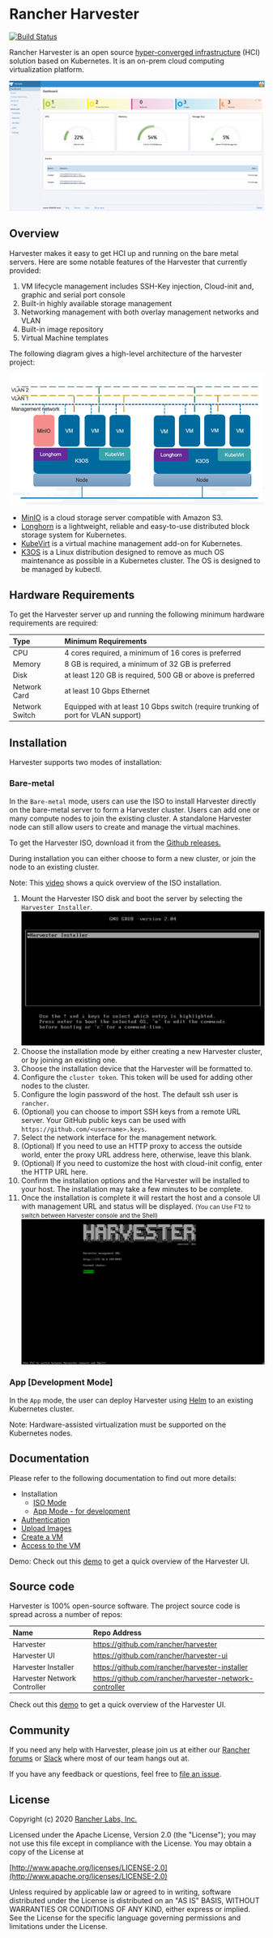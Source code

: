 Rancher Harvester
========
[![Build Status](https://drone-publish.rancher.io/api/badges/rancher/harvester/status.svg)](https://drone-publish.rancher.io/rancher/harvester)

Rancher Harvester is an open source [hyper-converged infrastructure](https://en.wikipedia.org/wiki/Hyper-converged_infrastructure) (HCI) solution based on Kubernetes. It is an on-prem cloud computing virtualization platform.

![harvester-ui](./docs/assets/harvester-ui.png)

## Overview
Harvester makes it easy to get HCI up and running on the bare metal servers. Here are some notable features of the Harvester that currently provided:
1. VM lifecycle management includes SSH-Key injection, Cloud-init and, graphic and serial port console
1. Built-in highly available storage management
1. Networking management with both overlay management networks and VLAN
1. Built-in image repository
1. Virtual Machine templates

The following diagram gives a high-level architecture of the harvester project:

![](./docs/assets/architecture.png)

- [MinIO](https://min.io/) is a cloud storage server compatible with Amazon S3.
- [Longhorn](https://longhorn.io/) is a lightweight, reliable and easy-to-use distributed block storage system for Kubernetes.
- [KubeVirt](https://kubevirt.io/) is a virtual machine management add-on for Kubernetes.
- [K3OS](https://k3os.io/) is a Linux distribution designed to remove as much OS maintenance as possible in a Kubernetes cluster. The OS is designed to be managed by kubectl.

## Hardware Requirements
To get the Harvester server up and running the following minimum hardware requirements are required:

| Type | Minimum Requirements |
|:---|:---|
| CPU | 4 cores required, a minimum of 16 cores is preferred |
| Memory | 8 GB is required, a minimum of 32 GB is preferred |
| Disk |  at least 120 GB is required, 500 GB or above is preferred |
| Network Card | at least 10 Gbps Ethernet |
| Network Switch | Equipped with at least 10 Gbps switch (require trunking of port for VLAN support) |

## Installation
Harvester supports two modes of installation:

### Bare-metal
In the `Bare-metal` mode, users can use the ISO to install Harvester directly on the bare-metal server to form a Harvester cluster. Users can add one or many compute nodes to join the existing cluster. A standalone Harvester node can still allow users to create and manage the virtual machines.

To get the Harvester ISO, download it from the [Github releases.](https://github.com/rancher/harvester/releases) 

During installation you can either choose to form a new cluster, or join the node to an existing cluster.

Note: This [video](https://youtu.be/97ADieBX6bE) shows a quick overview of the ISO installation.

1. Mount the Harvester ISO disk and boot the server by selecting the `Harvester Installer`.
![iso-install.png](./docs/assets/iso-install.png)
1. Choose the installation mode by either creating a new Harvester cluster, or by joining an existing one.
1. Choose the installation device that the Harvester will be formatted to.
1. Configure the `cluster token`. This token will be used for adding other nodes to the cluster.
1. Configure the login password of the host. The default ssh user is `rancher`.
1. (Optional) you can choose to import SSH keys from a remote URL server. Your GitHub public keys can be used with `https://github.com/<username>.keys`.
1. Select the network interface for the management network.
1. (Optional) If you need to use an HTTP proxy to access the outside world, enter the proxy URL address here, otherwise, leave this blank.
1. (Optional) If you need to customize the host with cloud-init config, enter the HTTP URL here.
1. Confirm the installation options and the Harvester will be installed to your host. The installation may take a few minutes to be complete.
1. Once the installation is complete it will restart the host and a console UI with management URL and status will be displayed. <small>(You can Use F12 to switch between Harvester console and the Shell)</small>
![iso-installed.png](./docs/assets/iso-installed.png)


### App [Development Mode]
In the `App` mode, the user can deploy Harvester using [Helm](https://github.com/rancher/harvester/tree/master/deploy/charts/harvester) to an existing Kubernetes cluster.

Note: Hardware-assisted virtualization must be supported on the Kubernetes nodes.


## Documentation
Please refer to the following documentation to find out more details:
- Installation
  * [ISO Mode](#bare-metal)
  * [App Mode - for development](./docs/app-mode-installation.md)
- [Authentication](./docs/authentication.md)
- [Upload Images](./docs/upload-image.md)
- [Create a VM](./docs/create-vm.md)
- [Access to the VM](./docs/access-to-the-vm.md)

Demo: Check out this [demo](https://youtu.be/wVBXkS1AgHg) to get a quick overview of the Harvester UI.


## Source code
Harvester is 100% open-source software. The project source code is spread across a number of repos:

| Name | Repo Address |
|:---|:---|
| Harvester | https://github.com/rancher/harvester |
| Harvester UI | https://github.com/rancher/harvester-ui |
| Harvester Installer | https://github.com/rancher/harvester-installer |
| Harvester Network Controller | https://github.com/rancher/harvester-network-controller|

Check out this [demo](https://youtu.be/wVBXkS1AgHg) to get a quick overview of the Harvester UI.


## Community
If you need any help with Harvester, please join us at either our [Rancher forums](https://forums.rancher.com/) or [Slack](https://slack.rancher.io/) where most of our team hangs out at.

If you have any feedback or questions, feel free to [file an issue](https://github.com/rancher/harvester/issues/new/choose).


## License
Copyright (c) 2020 [Rancher Labs, Inc.](http://rancher.com)

Licensed under the Apache License, Version 2.0 (the "License");
you may not use this file except in compliance with the License.
You may obtain a copy of the License at

[http://www.apache.org/licenses/LICENSE-2.0](http://www.apache.org/licenses/LICENSE-2.0)

Unless required by applicable law or agreed to in writing, software
distributed under the License is distributed on an "AS IS" BASIS,
WITHOUT WARRANTIES OR CONDITIONS OF ANY KIND, either express or implied.
See the License for the specific language governing permissions and
limitations under the License.
